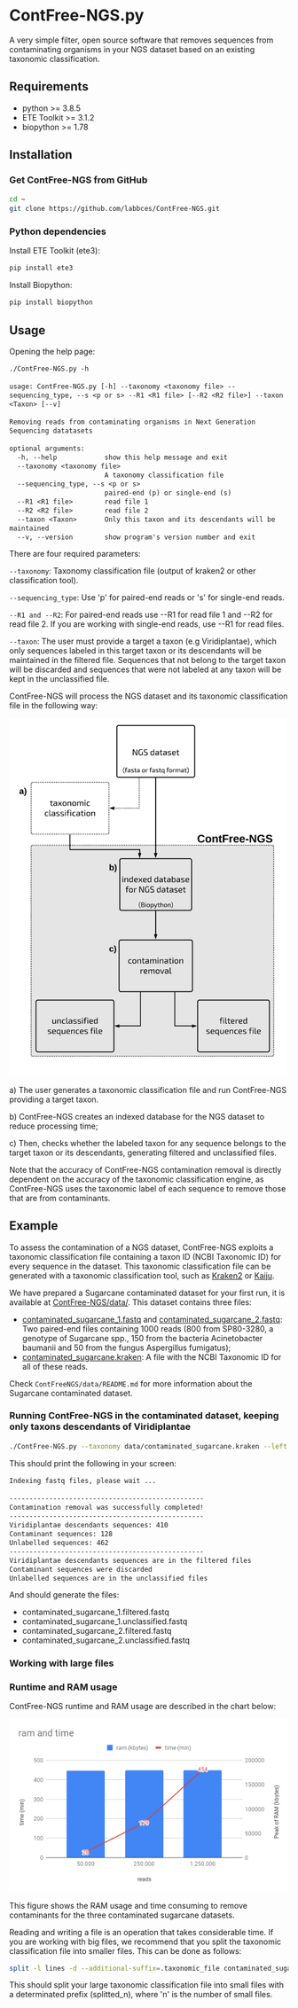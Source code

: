 # ContFree-NGS.py

A very simple filter, open source software that removes sequences from contaminating organisms in your NGS dataset based on an existing taxonomic classification.

## Requirements
* python >= 3.8.5
* ETE Toolkit >= 3.1.2
* biopython >= 1.78

## Installation

### Get ContFree-NGS from GitHub
```bash
cd ~
git clone https://github.com/labbces/ContFree-NGS.git 
```

### Python dependencies 

Install ETE Toolkit (ete3):
```bash
pip install ete3
```

Install Biopython:
```bash
pip install biopython
```
## Usage

Opening the help page:
```
./ContFree-NGS.py -h

usage: ContFree-NGS.py [-h] --taxonomy <taxonomy file> --sequencing_type, --s <p or s> --R1 <R1 file> [--R2 <R2 file>] --taxon <Taxon> [--v]

Removing reads from contaminating organisms in Next Generation Sequencing datatasets

optional arguments:
  -h, --help            show this help message and exit
  --taxonomy <taxonomy file>
                        A taxonomy classification file
  --sequencing_type, --s <p or s>
                        paired-end (p) or single-end (s)
  --R1 <R1 file>        read file 1
  --R2 <R2 file>        read file 2
  --taxon <Taxon>       Only this taxon and its descendants will be maintained
  --v, --version        show program's version number and exit
```
There are four required parameters: 

`--taxonomy`: Taxonomy classification file (output of kraken2 or other classification tool).

`--sequencing_type`: Use 'p' for paired-end reads or 's' for single-end reads.

`--R1 and --R2`: For paired-end reads use --R1 for read file 1 and --R2 for read file 2. If you are working with single-end reads, use --R1 for read files. 

`--taxon`: The user must provide a target a taxon (e.g Viridiplantae), which only sequences labeled in this target taxon or its descendants will be maintained in the filtered file. Sequences that not belong to the target taxon will be discarded and sequences that were not labeled at any taxon will be kept in the unclassified file. 

ContFree-NGS will process the NGS dataset and its taxonomic classification file in the following way:

<img src="https://github.com/labbces/ContFree-NGS/blob/main/images/ContFree-NGSPipeline.png" width="500">

a) The user generates a taxonomic classification file and run ContFree-NGS providing a target taxon.

b) ContFree-NGS creates an indexed database for the NGS dataset to reduce processing time; 

c) Then, checks whether the labeled taxon for any sequence belongs to the target taxon or its descendants, generating filtered and unclassified files. 

Note that the accuracy of ContFree-NGS contamination removal is directly dependent on the accuracy of the taxonomic classification engine, as ContFree-NGS uses the taxonomic label of each sequence to remove those that are from contaminants.

## Example 

To assess the contamination of a NGS dataset, ContFree-NGS exploits a taxonomic classification file containing a taxon ID (NCBI Taxonomic ID) for every sequence in the dataset. This taxonomic classification file can be generated with a taxonomic classification tool, such as [Kraken2](https://github.com/DerrickWood/kraken2) or [Kaiju](https://github.com/bioinformatics-centre/kaiju).

We have prepared a Sugarcane contaminated dataset for your first run, it is available at [ContFree-NGS/data/](https://github.com/labbces/ContFree-NGS/tree/main/data). This dataset contains three files:
* [contaminated_sugarcane_1.fastq](https://github.com/labbces/ContFree-NGS/blob/main/data/contaminated_sugarcane_1.fastq) and [contaminated_sugarcane_2.fastq](https://github.com/labbces/ContFree-NGS/blob/main/data/contaminated_sugarcane_2.fastq): Two paired-end files containing 1000 reads (800 from SP80-3280, a genotype of Sugarcane spp., 150 from the bacteria Acinetobacter baumanii and 50 from the fungus Aspergillus fumigatus);
* [contaminated_sugarcane.kraken](https://github.com/labbces/ContFree-NGS/blob/main/data/contaminated_sugarcane.kraken): A file with the NCBI Taxonomic ID for all of these reads. 

Check `ContFreeNGS/data/README.md` for more information about the Sugarcane contaminated dataset.

### Running ContFree-NGS in the contaminated dataset, keeping only taxons descendants of Viridiplantae  
```bash
./ContFree-NGS.py --taxonomy data/contaminated_sugarcane.kraken --left data/contaminated_sugarcane_1.fastq --right data/contaminated_sugarcane_2.fastq --taxon Viridiplantae 
```

This should print the following in your screen:
```
Indexing fastq files, please wait ... 

-------------------------------------------------
Contamination removal was successfully completed!
-------------------------------------------------
Viridiplantae descendants sequences: 410
Contaminant sequences: 128
Unlabelled sequences: 462
-------------------------------------------------
Viridiplantae descendants sequences are in the filtered files
Contaminant sequences were discarded
Unlabelled sequences are in the unclassified files
```
And should generate the files: 
* contaminated_sugarcane_1.filtered.fastq
* contaminated_sugarcane_1.unclassified.fastq
* contaminated_sugarcane_2.filtered.fastq
* contaminated_sugarcane_2.unclassified.fastq

### Working with large files
### Runtime and RAM usage

ContFree-NGS runtime and RAM usage are described in the chart below:

![Runtime and RAM usage](/images/runtime_and_RAM_usage.png)

This figure shows the RAM usage and time consuming to remove contaminants for the three contaminated sugarcane datasets.

Reading and writing a file is an operation that takes considerable time. If you are working with big files, we recommend that you split the taxonomic classification file into smaller files. This can be done as follows:

```bash
split -l lines -d --additional-suffix=.taxonomic_file contaminated_sugarcane.kraken splitted_
```
This should split your large taxonomic classification file into small files with a determinated prefix (splitted_n), where 'n' is the number of small files.  
